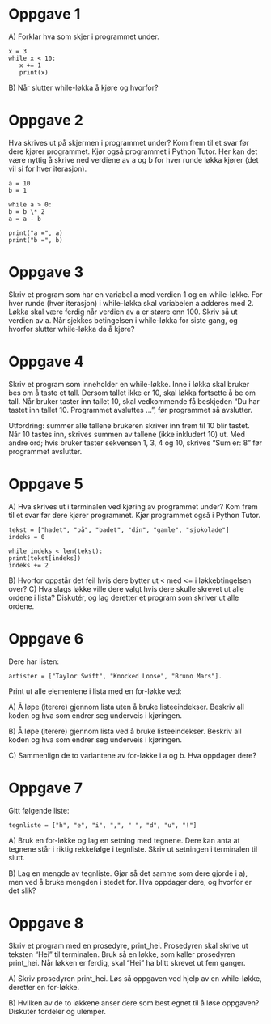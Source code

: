 # Oppgave 1

A) Forklar hva som skjer i programmet under.

```python3
x = 3
while x < 10:
   x += 1
   print(x)
```

B) Når slutter while-løkka å kjøre og hvorfor?

# Oppgave 2

Hva skrives ut på skjermen i programmet under? Kom frem til et svar før dere kjører programmet. Kjør også programmet i Python Tutor. Her kan det være nyttig å skrive ned verdiene av a og b for hver runde løkka kjører (det vil si for hver iterasjon).

```python3
a = 10
b = 1

while a > 0:
b = b \* 2
a = a - b

print("a =", a)
print("b =", b)
```

# Oppgave 3

Skriv et program som har en variabel a med verdien 1 og en while-løkke. For hver runde (hver iterasjon) i while-løkka skal variabelen a adderes med 2. Løkka skal være ferdig når verdien av a er større enn 100. Skriv så ut verdien av a. Når sjekkes betingelsen i while-løkka for siste gang, og hvorfor slutter while-løkka da å kjøre?

# Oppgave 4

Skriv et program som inneholder en while-løkke. Inne i løkka skal bruker bes om å taste et tall. Dersom tallet ikke er 10, skal løkka fortsette å be om tall. Når bruker taster inn tallet 10, skal vedkommende få beskjeden “Du har tastet inn tallet 10. Programmet avsluttes …”, før programmet så avslutter.

Utfordring: summer alle tallene brukeren skriver inn frem til 10 blir tastet. Når 10 tastes inn, skrives summen av tallene (ikke inkludert 10) ut. Med andre ord; hvis bruker taster sekvensen 1, 3, 4 og 10, skrives “Sum er: 8” før programmet avslutter.

# Oppgave 5

A) Hva skrives ut i terminalen ved kjøring av programmet under? Kom frem til et svar før dere kjører programmet. Kjør programmet også i Python Tutor.

```python3
tekst = ["hadet", "på", "badet", "din", "gamle", "sjokolade"]
indeks = 0

while indeks < len(tekst):
print(tekst[indeks])
indeks += 2
```

B) Hvorfor oppstår det feil hvis dere bytter ut < med <= i løkkebtingelsen over?
C) Hva slags løkke ville dere valgt hvis dere skulle skrevet ut alle ordene i lista? Diskutér, og lag deretter et program som skriver ut alle ordene.

# Oppgave 6

Dere har listen:

```python3
artister = ["Taylor Swift", "Knocked Loose", "Bruno Mars"].
```

Print ut alle elementene i lista med en for-løkke ved:

A) Å løpe (iterere) gjennom lista uten å bruke listeeindekser. Beskriv all koden og hva som endrer seg underveis i kjøringen.

B) Å løpe (iterere) gjennom lista ved å bruke listeeindekser. Beskriv all koden og hva som endrer seg underveis i kjøringen.

C) Sammenlign de to variantene av for-løkke i a og b. Hva oppdager dere?

# Oppgave 7

Gitt følgende liste:

```python3
tegnliste = ["h", "e", "i", ",", " ", "d", "u", "!"]
```

A) Bruk en for-løkke og lag en setning med tegnene. Dere kan anta at tegnene står i riktig rekkefølge i tegnliste. Skriv ut setningen i terminalen til slutt.

B) Lag en mengde av tegnliste. Gjør så det samme som dere gjorde i a), men ved å bruke mengden i stedet for. Hva oppdager dere, og hvorfor er det slik?

# Oppgave 8

Skriv et program med en prosedyre, print_hei. Prosedyren skal skrive ut teksten “Hei” til terminalen. Bruk så en løkke, som kaller prosedyren print_hei. Når løkken er ferdig, skal “Hei” ha blitt skrevet ut fem ganger.

A) Skriv prosedyren print_hei. Løs så oppgaven ved hjelp av en while-løkke, deretter en for-løkke.

B) Hvilken av de to løkkene anser dere som best egnet til å løse oppgaven? Diskutér fordeler og ulemper.
